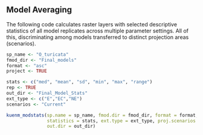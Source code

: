 ## Model Averaging

The following code calculates raster layers with selected descriptive statistics of all model replicates across multiple parameter settings. All of this, discriminating among models transferred to distinct projection areas (scenarios).


```r
sp_name <- "O_turicata"
fmod_dir <- "Final_models"
format <- "asc"
project <- TRUE

stats <- c("med", "mean", "sd", "min", "max", "range")
rep <- TRUE
out_dir <- "Final_Model_Stats"
ext_type <- c("E","EC","NE")
scenarios <- "Current" 

kuenm_modstats(sp.name = sp_name, fmod.dir = fmod_dir, format = format, project = project,
               statistics = stats, ext.type = ext_type, proj.scenarios = scenarios, replicated = rep,
               out.dir = out_dir)
```
